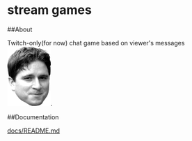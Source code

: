 # stream games

##About

Twitch-only(for now) chat game based on viewer's messages ![Kapp](https://github.com/toxicOctopus/sg/blob/master/kappa.png?raw=true).

##Documentation

[docs/README.md](https://github.com/toxicOctopus/sg/blob/master/docs/README.md)